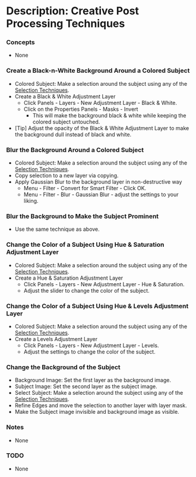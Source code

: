 # Description: Creative Post Processing Techniques

### Concepts
* None

### Create a Black-n-White Background Around a Colored Subject
* Colored Subject: Make a selection around the subject using any of the [Selection Techniques](P001-SelectionTechniques.md).
* Create a Black & White Adjustment Layer
    - Click Panels - Layers - New Adjustment Layer - Black & White.
    - Click on the Properties Panels - Masks - Invert
        - This will make the background black & white while keeping the colored subject untouched.
* [Tip] Adjust the opacity of the Black & White Adjustment Layer to make the background dull instead of black and white.

### Blur the Background Around a Colored Subject 
* Colored Subject: Make a selection around the subject using any of the [Selection Techniques](P001-SelectionTechniques.md).
* Copy selection to a new layer via copying. 
* Apply Gaussian Blur to the background layer in non-destructive way
    - Menu - Filter - Convert for Smart Filter - Click OK.
    - Menu - Filter - Blur - Gaussian Blur - adjust the settings to your liking.

### Blur the Background to Make the Subject Prominent
* Use the same technique as above. 

### Change the Color of a Subject Using Hue & Saturation Adjustment Layer
* Colored Subject: Make a selection around the subject using any of the [Selection Techniques](P001-SelectionTechniques.md).
* Create a Hue & Saturation Adjustment Layer
    - Click Panels - Layers - New Adjustment Layer - Hue & Saturation.
    - Adjust the slider to change the color of the subject.

### Change the Color of a Subject Using Hue & Levels Adjustment Layer
* Colored Subject: Make a selection around the subject using any of the [Selection Techniques](P001-SelectionTechniques.md).
* Create a Levels Adjustment Layer
    - Click Panels - Layers - New Adjustment Layer - Levels.
    - Adjust the settings to change the color of the subject.

### Change the Background of the Subject
* Background Image: Set the first layer as the background image.
* Subject Image: Set the second layer as the subject image.  
* Select Subject: Make a selection around the subject using any of the [Selection Techniques](P001-SelectionTechniques.md).
* Refine Edges and move the selection to another layer with layer mask. 
* Make the Subject image invisible and background image as visible. 

### Notes
* None

### TODO
* None
